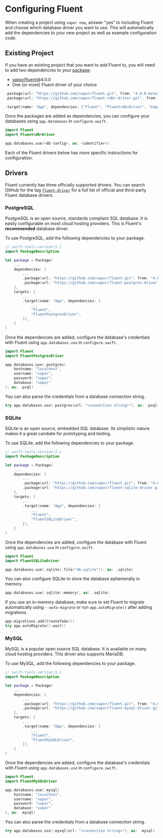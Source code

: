 # Configuring Fluent

When creating a project using `vapor new`, answer "yes" to including Fluent and choose which database driver you want to use. This will automatically add the dependencies to your new project as well as example configuration code.

## Existing Project

If you have an existing project that you want to add Fluent to, you will need to add two dependencies to your [package](/spm.md):

- [vapor/fluent](https://github.com/vapor/fluent)@4.0.0
- One (or more) Fluent driver of your choice

```swift
.package(url: "https://github.com/vapor/fluent.git", from: "4.0.0-beta"),
.package(url: "https://github.com/vapor/fluent-<db>-driver.git", from: <version>),
```

```swift
.target(name: "App", dependencies: ["Fluent", "Fluent<db>Driver", "Vapor"]),
```

Once the packages are added as dependencies, you can configure your databases using `app.databases` in `configure.swift`.

```swift
import Fluent
import Fluent<db>Driver

app.databases.use(<db config>, as: <identifier>)
```

Each of the Fluent drivers below has more specific instructions for configuration.

## Drivers

Fluent currently has three officially supported drivers. You can search GitHub for the tag [`fluent-driver`](https://github.com/topics/fluent-database) for a full list of official and third-party Fluent database drivers.

### PostgreSQL

PostgreSQL is an open source, standards compliant SQL database. It is easily configurable on most cloud hosting providers. This is Fluent's **recommended** database driver.

To use PostgreSQL, add the following dependencies to your package.

```swift
// swift-tools-version:5.1
import PackageDescription

let package = Package(
	...
    dependencies: [
    	...
        .package(url: "https://github.com/vapor/fluent.git", from: "4.0.0-beta"),
        .package(url: "https://github.com/vapor/fluent-postgres-driver.git", from: "2.0.0-beta"),
    ],
    targets: [
    	...
        .target(name: "App", dependencies: [
        	...
        	"Fluent", 
        	"FluentPostgresDriver", 
        ]),
    ]
)
```

Once the dependencies are added, configure the database's credentials with Fluent using `app.databases.use` in `configure.swift`.

```swift
import Fluent
import FluentPostgresDriver

app.databases.use(.postgres(
    hostname: "localhost",
    username: "vapor",
    password: "vapor",
    database: "vapor"
), as: .psql)
```

You can also parse the credentials from a database connection string.

```swift
try app.databases.use(.postgres(url: "<connection string>"), as: .psql)
```

### SQLite

SQLite is an open source, embedded SQL database. Its simplistic nature makes it a great candiate for prototyping and testing.

To use SQLite, add the following dependencies to your package.

```swift
// swift-tools-version:5.1
import PackageDescription

let package = Package(
	...
    dependencies: [
    	...
        .package(url: "https://github.com/vapor/fluent.git", from: "4.0.0-beta"),
        .package(url: "https://github.com/vapor/fluent-sqlite-driver.git", from: "4.0.0-beta"),
    ],
    targets: [
    	...
        .target(name: "App", dependencies: [
        	...
        	"Fluent", 
        	"FluentSQLiteDriver", 
        ]),
    ]
)
```

Once the dependencies are added, configure the database with Fluent using `app.databases.use` in `configure.swift`.

```swift
import Fluent
import FluentSQLiteDriver

app.databases.use(.sqlite(.file("db.sqlite")), as: .sqlite)
```

You can also configure SQLite to store the database ephemerally in memory.

```swift
app.databases.use(.sqlite(.memory), as: .sqlite)
```

If you use an in-memory database, make sure to set Fluent to migrate automatically using `--auto-migrate` or run `app.autoMigrate()` after adding migrations.

```swift
app.migrations.add(CreateTodo())
try app.autoMigrate().wait()
```

### MySQL

MySQL is a popular open source SQL database. It is available on many cloud hosting providers. This driver also supports MariaDB.

To use MySQL, add the following dependencies to your package.

```swift
// swift-tools-version:5.1
import PackageDescription

let package = Package(
	...
    dependencies: [
    	...
        .package(url: "https://github.com/vapor/fluent.git", from: "4.0.0-beta"),
        .package(url: "https://github.com/vapor/fluent-mysql-driver.git", from: "4.0.0-beta"),
    ],
    targets: [
    	...
        .target(name: "App", dependencies: [
        	...
        	"Fluent", 
        	"FluentMySQLDriver", 
        ]),
    ]
)
```

Once the dependencies are added, configure the database's credentials with Fluent using `app.databases.use` in `configure.swift`.

```swift
import Fluent
import FluentMySQLDriver

app.databases.use(.mysql(
    hostname: "localhost",
    username: "vapor",
    password: "vapor",
    database: "vapor"
), as: .mysql)
```

You can also parse the credentials from a database connection string.

```swift
try app.databases.use(.mysql(url: "<connection string>"), as: .mysql)
```

